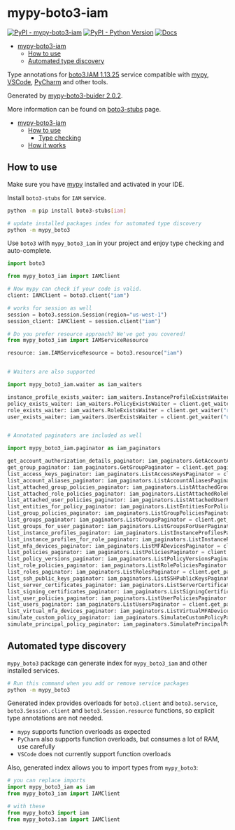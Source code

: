 # mypy-boto3-iam

[![PyPI - mypy-boto3-iam](https://img.shields.io/pypi/v/mypy-boto3-iam.svg?color=blue)](https://pypi.org/project/mypy-boto3-iam)
[![PyPI - Python Version](https://img.shields.io/pypi/pyversions/mypy-boto3-iam.svg?color=blue)](https://pypi.org/project/mypy-boto3-iam)
[![Docs](https://img.shields.io/readthedocs/mypy-boto3-builder.svg?color=blue)](https://mypy-boto3-builder.readthedocs.io/)

- [mypy-boto3-iam](#mypy-boto3-iam)
  - [How to use](#how-to-use)
  - [Automated type discovery](#automated-type-discovery)


Type annotations for
[boto3.IAM 1.13.25](https://boto3.amazonaws.com/v1/documentation/api/1.13.25/reference/services/iam.html#IAM) service
compatible with [mypy](https://github.com/python/mypy), [VSCode](https://code.visualstudio.com/),
[PyCharm](https://www.jetbrains.com/pycharm/) and other tools.

Generated by [mypy-boto3-buider 2.0.2](https://github.com/vemel/mypy_boto3_builder).

More information can be found on [boto3-stubs](https://pypi.org/project/boto3-stubs/) page.

- [mypy-boto3-iam](#mypy-boto3-iam)
  - [How to use](#how-to-use)
    - [Type checking](#type-checking)
  - [How it works](#how-it-works)

## How to use

Make sure you have [mypy](https://github.com/python/mypy) installed and activated in your IDE.

Install `boto3-stubs` for `IAM` service.

```bash
python -m pip install boto3-stubs[iam]

# update installed packages index for automated type discovery
python -m mypy_boto3
```

Use `boto3` with `mypy_boto3_iam` in your project and enjoy type checking and auto-complete.

```python
import boto3

from mypy_boto3_iam import IAMClient

# Now mypy can check if your code is valid.
client: IAMClient = boto3.client("iam")

# works for session as well
session = boto3.session.Session(region="us-west-1")
session_client: IAMClient = session.client("iam")

# Do you prefer resource approach? We've got you covered!
from mypy_boto3_iam import IAMServiceResource

resource: iam.IAMServiceResource = boto3.resource("iam")


# Waiters are also supported

import mypy_boto3_iam.waiter as iam_waiters

instance_profile_exists_waiter: iam_waiters.InstanceProfileExistsWaiter = client.get_waiter("instance_profile_exists")
policy_exists_waiter: iam_waiters.PolicyExistsWaiter = client.get_waiter("policy_exists")
role_exists_waiter: iam_waiters.RoleExistsWaiter = client.get_waiter("role_exists")
user_exists_waiter: iam_waiters.UserExistsWaiter = client.get_waiter("user_exists")


# Annotated paginators are included as well

import mypy_boto3_iam.paginator as iam_paginators

get_account_authorization_details_paginator: iam_paginators.GetAccountAuthorizationDetailsPaginator = client.get_paginator("get_account_authorization_details")
get_group_paginator: iam_paginators.GetGroupPaginator = client.get_paginator("get_group")
list_access_keys_paginator: iam_paginators.ListAccessKeysPaginator = client.get_paginator("list_access_keys")
list_account_aliases_paginator: iam_paginators.ListAccountAliasesPaginator = client.get_paginator("list_account_aliases")
list_attached_group_policies_paginator: iam_paginators.ListAttachedGroupPoliciesPaginator = client.get_paginator("list_attached_group_policies")
list_attached_role_policies_paginator: iam_paginators.ListAttachedRolePoliciesPaginator = client.get_paginator("list_attached_role_policies")
list_attached_user_policies_paginator: iam_paginators.ListAttachedUserPoliciesPaginator = client.get_paginator("list_attached_user_policies")
list_entities_for_policy_paginator: iam_paginators.ListEntitiesForPolicyPaginator = client.get_paginator("list_entities_for_policy")
list_group_policies_paginator: iam_paginators.ListGroupPoliciesPaginator = client.get_paginator("list_group_policies")
list_groups_paginator: iam_paginators.ListGroupsPaginator = client.get_paginator("list_groups")
list_groups_for_user_paginator: iam_paginators.ListGroupsForUserPaginator = client.get_paginator("list_groups_for_user")
list_instance_profiles_paginator: iam_paginators.ListInstanceProfilesPaginator = client.get_paginator("list_instance_profiles")
list_instance_profiles_for_role_paginator: iam_paginators.ListInstanceProfilesForRolePaginator = client.get_paginator("list_instance_profiles_for_role")
list_mfa_devices_paginator: iam_paginators.ListMFADevicesPaginator = client.get_paginator("list_mfa_devices")
list_policies_paginator: iam_paginators.ListPoliciesPaginator = client.get_paginator("list_policies")
list_policy_versions_paginator: iam_paginators.ListPolicyVersionsPaginator = client.get_paginator("list_policy_versions")
list_role_policies_paginator: iam_paginators.ListRolePoliciesPaginator = client.get_paginator("list_role_policies")
list_roles_paginator: iam_paginators.ListRolesPaginator = client.get_paginator("list_roles")
list_ssh_public_keys_paginator: iam_paginators.ListSSHPublicKeysPaginator = client.get_paginator("list_ssh_public_keys")
list_server_certificates_paginator: iam_paginators.ListServerCertificatesPaginator = client.get_paginator("list_server_certificates")
list_signing_certificates_paginator: iam_paginators.ListSigningCertificatesPaginator = client.get_paginator("list_signing_certificates")
list_user_policies_paginator: iam_paginators.ListUserPoliciesPaginator = client.get_paginator("list_user_policies")
list_users_paginator: iam_paginators.ListUsersPaginator = client.get_paginator("list_users")
list_virtual_mfa_devices_paginator: iam_paginators.ListVirtualMFADevicesPaginator = client.get_paginator("list_virtual_mfa_devices")
simulate_custom_policy_paginator: iam_paginators.SimulateCustomPolicyPaginator = client.get_paginator("simulate_custom_policy")
simulate_principal_policy_paginator: iam_paginators.SimulatePrincipalPolicyPaginator = client.get_paginator("simulate_principal_policy")
```

## Automated type discovery

`mypy_boto3` package can generate index for `mypy_boto3_iam` and other installed services.

```bash
# Run this command when you add or remove service packages
python -m mypy_boto3
```

Generated index provides overloads for `boto3.client` and `boto3.service`,
`boto3.Session.client` and `boto3.Session.resource` functions,
so explicit type annotations are not needed.

- `mypy` supports function overloads as expected
- `PyCharm` also supports function overloads, but consumes a lot of RAM, use carefully
- `VSCode` does not currently support function overloads

Also, generated index allows you to import types from `mypy_boto3`:

```python
# you can replace imports
import mypy_boto3_iam as iam
from mypy_boto3_iam import IAMClient

# with these
from mypy_boto3 import iam
from mypy_boto3.iam import IAMClient
```